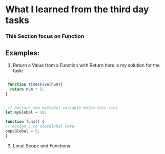# What I learned from the third day tasks
### This Section focus on Function 
## Examples:
1. Return a Value from a Function with Return
here is my solution for the task:
```javascript

 function timesFive(num){
  return num * 5;
}
```
  ```javascript

   // Declare the myGlobal variable below this line
let myGlobal = 10;

function fun1() {
  // Assign 5 to oopsGlobal here
  oopsGlobal = 5;
}
```

3) Local Scope and Functions



